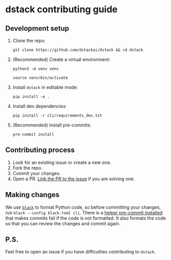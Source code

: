 # dstack contributing guide

## Development setup

1. Clone the repo:
    ```
    git clone https://github.com/dstackai/dstack && cd dstack
    ```
2. (Recommended) Create a virtual environment:
    ```
    python3 -m venv venv
    ```
    ```
    source venv/bin/activate
    ```
3. Install `dstack` in editable mode:
    ```
    pip install -e .
    ```
4. Install dev dependencies:
    ```
    pip install -r cli/requirements_dev.txt
    ```
5. (Recommended) Install pre-commits:
    ```
    pre-commit install
    ```

## Contributing process

1. Look for an existing issue or create a new one.
2. Fork the repo.
3. Commit your changes.
4. Open a PR. [Link the PR to the issue](https://docs.github.com/en/issues/tracking-your-work-with-issues/linking-a-pull-request-to-an-issue) if you are solving one.

## Making changes

We use [`black`](https://github.com/psf/black) to format Python code, so before committing your changes, run `black --config black.toml cli`. There is a [helper pre-commit installed](https://black.readthedocs.io/en/stable/integrations/source_version_control.html) that makes commits fail if the code is not formatted. It also formats the code so that you can review the changes and commit again.

## P.S.

Feel free to open an issue if you have difficulties contributing to `dstack`.
